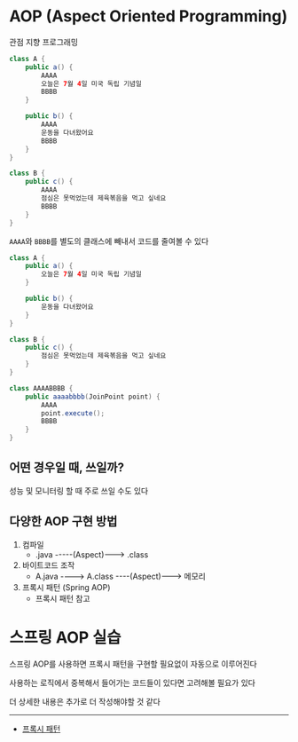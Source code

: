 # AOP (Aspect Oriented Programming)

관점 지향 프로그래밍

```java
class A {
    public a() {
        AAAA
        오늘은 7월 4일 미국 독립 기념일
        BBBB
    }

    public b() {
        AAAA
        운동을 다녀왔어요
        BBBB
    }
}

class B {
    public c() {
        AAAA
        점심은 못먹었는데 제육볶음을 먹고 싶네요
        BBBB
    }
}
```

`AAAA`와 `BBBB`를 별도의 클래스에 빼내서 코드를 줄여볼 수 있다

```java
class A {
    public a() {
        오늘은 7월 4일 미국 독립 기념일
    }

    public b() {
        운동을 다녀왔어요
    }
}

class B {
    public c() {
        점심은 못먹었는데 제육볶음을 먹고 싶네요
    }
}

class AAAABBBB {
    public aaaabbbb(JoinPoint point) {
        AAAA
        point.execute();
        BBBB
    }
}
```

## 어떤 경우일 때, 쓰일까?

성능 및 모니터링 할 때 주로 쓰일 수도 있다

## 다양한 AOP 구현 방법

1. 컴파일 
    - .java -----(Aspect)---> .class
2. 바이트코드 조작
    - A.java ----> A.class ----(Aspect)---> 메모리
3. 프록시 패턴 (Spring AOP)
    - 프록시 패턴 참고

# 스프링 AOP 실습

스프링 AOP를 사용하면 프록시 패턴을 구현할 필요없이 자동으로 이루어진다

사용하는 로직에서 중복해서 들어가는 코드들이 있다면 고려해볼 필요가 있다

더 상세한 내용은 추가로 더 작성해야할 것 같다

-----
- [프록시 패턴](https://github.com/Geol2/Today-I-Learned/blob/main/Java/Patterns/Proxy.md)